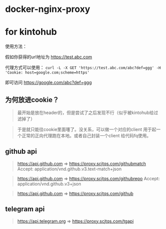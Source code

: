# docker-nginx-proxy

# for kintohub
使用方法：

假如你获得的url地址为  https://test.abc.com

代理方式可以使用： `curl -L -X GET 'https://test.abc.com/abc?def=ggg' -H 'Cookie: host=google.com;scheme=https'`

即可访问 https://google.com/abc?def=ggg

## 为何放进cookie？

> 最开始是放在header的，但是尝试了之后发现不行（似乎被kintohub给过滤掉了）

> 于是就只能往cookie里面噻了。没关系，可以做一个对应的client 用于起一个正常的正向代理跑在本地。或者自己封装一个client 给代码fq使用。


## github api

> https://api.github.com => https://proxy.scjtqs.com/githubmatch    Accept: application/vnd.github.v3.text-match+json

> https://api.github.com => https://proxy.scjtqs.com/githubrepo   Accept: application/vnd.github.v3+json

> https://api.github.com => https://proxy.scjtqs.com/github 

## telegram api

> https://api.telegram.org => https://proxy.scjtqs.com/tgapi